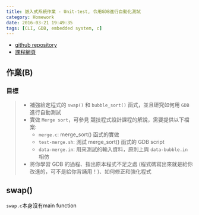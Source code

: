 ```yaml
---
title: 嵌入式系統作業 - Unit-test, 令用GDB進行自動化測試 
category: Homework
date: 2016-03-21 19:49:35
tags: [CLI, GDB, embedded system, c]
---
```


* [github repository](https://github.com/good5dog5/unit-tests)
* [課程網頁](http://wiki.csie.ncku.edu.tw/embedded/2016q1h2)

## 作業(B)

### 目標
> * 補強給定程式的 `swap()` 和 `bubble_sort()` 函式，並且研究如何用 `GDB` 進行自動測試
> * 實做 `Merge sort`，可參見 競技程式設計課程的解說，需要提供以下檔案:
>   * `merge.c`: merge_sort() 函式的實做
>   * `test-merge.sh`: 測試 merge_sort() 函式的 GDB script
>   * `data-merge.in`: 用來測試的輸入資料，原則上與 `data-bubble.in` 相仿 
> * 將你學習 GDB 的過程、指出原本程式不足之處 (程式碼寫出來就是給你改進的，可不是給你背誦用！)、如何修正和強化程式

## swap()
`swap.c`本身沒有main function
